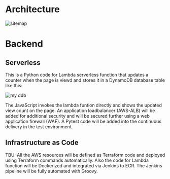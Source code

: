 # Architecture
![sitemap](https://github.com/memor24/myWebsite-backend/assets/112832477/c9f9227a-8520-4843-930a-ee418bfe0bce)

# Backend
## Serverless
This is a Python code for Lambda serverless function that updates a counter when the page is viewd and stores it in a DynamoDB database table like this:

![my ddb](https://github.com/memor24/myWebsite-backend/assets/112832477/e1eba4df-9a27-46f2-8681-32054399f111)

The JavaScript invokes the lambda funtion directly and shows the updated view count on the page. An application loadbalancer (AWS-ALB) will be added for additional security and will be secured further using a web application firewall (WAF). A Pytest code will be added into the continuous delivery in the test environment.

## Infrastructure as Code
TBU: All the AWS resources will be defined as Terraform code and deployed using Terraform commands automatically.
Also the code for Lambda function will be Dockerized and integrated via Jenkins to ECR. The Jenkins pipeline will be fully automated with Groovy.
